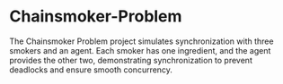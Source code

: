 # Chainsmoker-Problem
The Chainsmoker Problem project simulates synchronization with three smokers and an agent. Each smoker has one ingredient, and the agent provides the other two, demonstrating synchronization to prevent deadlocks and ensure smooth concurrency.
